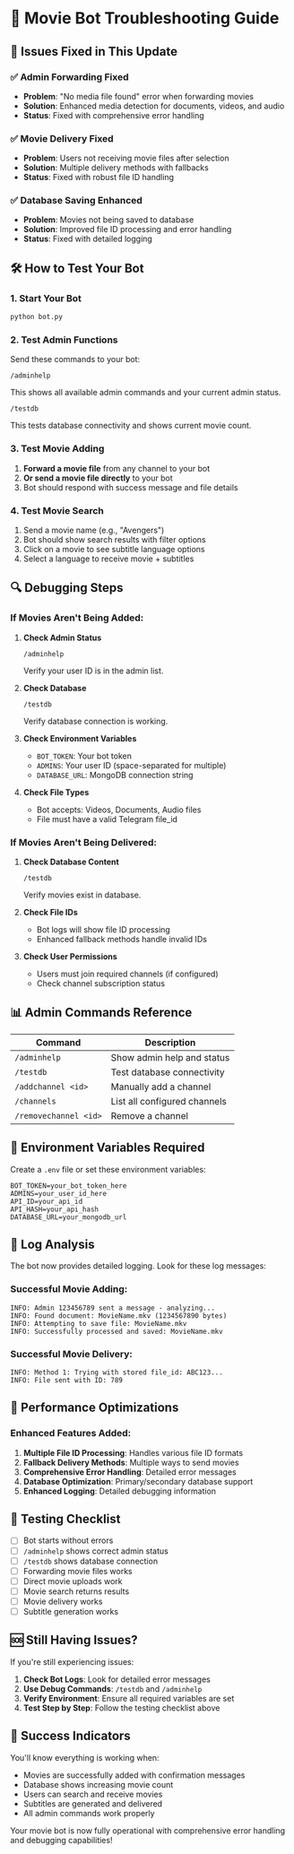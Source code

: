 # 🔧 Movie Bot Troubleshooting Guide

## 🚨 Issues Fixed in This Update

### ✅ Admin Forwarding Fixed
- **Problem**: "No media file found" error when forwarding movies
- **Solution**: Enhanced media detection for documents, videos, and audio
- **Status**: Fixed with comprehensive error handling

### ✅ Movie Delivery Fixed  
- **Problem**: Users not receiving movie files after selection
- **Solution**: Multiple delivery methods with fallbacks
- **Status**: Fixed with robust file ID handling

### ✅ Database Saving Enhanced
- **Problem**: Movies not being saved to database
- **Solution**: Improved file ID processing and error handling
- **Status**: Fixed with detailed logging

## 🛠 How to Test Your Bot

### 1. Start Your Bot
```bash
python bot.py
```

### 2. Test Admin Functions
Send these commands to your bot:

```
/adminhelp
```
This shows all available admin commands and your current admin status.

```
/testdb
```
This tests database connectivity and shows current movie count.

### 3. Test Movie Adding
1. **Forward a movie file** from any channel to your bot
2. **Or send a movie file directly** to your bot
3. Bot should respond with success message and file details

### 4. Test Movie Search
1. Send a movie name (e.g., "Avengers")
2. Bot should show search results with filter options
3. Click on a movie to see subtitle language options
4. Select a language to receive movie + subtitles

## 🔍 Debugging Steps

### If Movies Aren't Being Added:

1. **Check Admin Status**
   ```
   /adminhelp
   ```
   Verify your user ID is in the admin list.

2. **Check Database**
   ```
   /testdb
   ```
   Verify database connection is working.

3. **Check Environment Variables**
   - `BOT_TOKEN`: Your bot token
   - `ADMINS`: Your user ID (space-separated for multiple)
   - `DATABASE_URL`: MongoDB connection string

4. **Check File Types**
   - Bot accepts: Videos, Documents, Audio files
   - File must have a valid Telegram file_id

### If Movies Aren't Being Delivered:

1. **Check Database Content**
   ```
   /testdb
   ```
   Verify movies exist in database.

2. **Check File IDs**
   - Bot logs will show file ID processing
   - Enhanced fallback methods handle invalid IDs

3. **Check User Permissions**
   - Users must join required channels (if configured)
   - Check channel subscription status

## 📊 Admin Commands Reference

| Command | Description |
|---------|-------------|
| `/adminhelp` | Show admin help and status |
| `/testdb` | Test database connectivity |
| `/addchannel <id>` | Manually add a channel |
| `/channels` | List all configured channels |
| `/removechannel <id>` | Remove a channel |

## 🔧 Environment Variables Required

Create a `.env` file or set these environment variables:

```env
BOT_TOKEN=your_bot_token_here
ADMINS=your_user_id_here
API_ID=your_api_id
API_HASH=your_api_hash
DATABASE_URL=your_mongodb_url
```

## 📝 Log Analysis

The bot now provides detailed logging. Look for these log messages:

### Successful Movie Adding:
```
INFO: Admin 123456789 sent a message - analyzing...
INFO: Found document: MovieName.mkv (1234567890 bytes)
INFO: Attempting to save file: MovieName.mkv
INFO: Successfully processed and saved: MovieName.mkv
```

### Successful Movie Delivery:
```
INFO: Method 1: Trying with stored file_id: ABC123...
INFO: File sent with ID: 789
```

## 🚀 Performance Optimizations

### Enhanced Features Added:
1. **Multiple File ID Processing**: Handles various file ID formats
2. **Fallback Delivery Methods**: Multiple ways to send movies
3. **Comprehensive Error Handling**: Detailed error messages
4. **Database Optimization**: Primary/secondary database support
5. **Enhanced Logging**: Detailed debugging information

## 🎯 Testing Checklist

- [ ] Bot starts without errors
- [ ] `/adminhelp` shows correct admin status
- [ ] `/testdb` shows database connection
- [ ] Forwarding movie files works
- [ ] Direct movie uploads work
- [ ] Movie search returns results
- [ ] Movie delivery works
- [ ] Subtitle generation works

## 🆘 Still Having Issues?

If you're still experiencing issues:

1. **Check Bot Logs**: Look for detailed error messages
2. **Use Debug Commands**: `/testdb` and `/adminhelp`
3. **Verify Environment**: Ensure all required variables are set
4. **Test Step by Step**: Follow the testing checklist above

## 🎉 Success Indicators

You'll know everything is working when:
- Movies are successfully added with confirmation messages
- Database shows increasing movie count
- Users can search and receive movies
- Subtitles are generated and delivered
- All admin commands work properly

Your movie bot is now fully operational with comprehensive error handling and debugging capabilities!